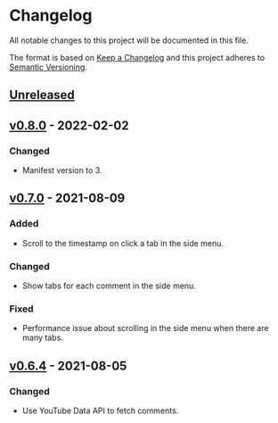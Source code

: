 # Changelog

All notable changes to this project will be documented in this file.

The format is based on [Keep a Changelog](https://keepachangelog.com/en/1.0.0/)
and this project adheres to [Semantic Versioning](https://semver.org/spec/v2.0.0.html).

## [Unreleased]

## [v0.8.0] - 2022-02-02

### Changed

- Manifest version to 3.


## [v0.7.0] - 2021-08-09

### Added

- Scroll to the timestamp on click a tab in the side menu.


### Changed

- Show tabs for each comment in the side menu.


### Fixed

- Performance issue about scrolling in the side menu when there are many tabs.


## [v0.6.4] - 2021-08-05

### Changed

- Use YouTube Data API to fetch comments.

[Unreleased]: https://github.com/Foo-x/youtube-timestamp-comments/compare/v0.8.0...HEAD
[v0.8.0]: https://github.com/Foo-x/youtube-timestamp-comments/releases/tag/v0.8.0
[v0.7.0]: https://github.com/Foo-x/youtube-timestamp-comments/releases/tag/v0.7.0
[v0.6.4]: https://github.com/Foo-x/youtube-timestamp-comments/releases/tag/v0.6.4
